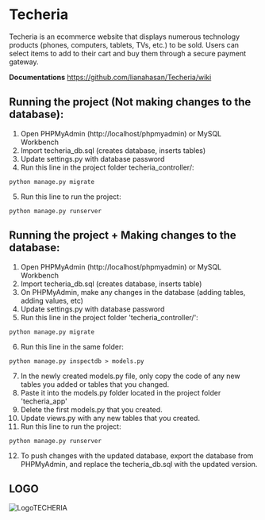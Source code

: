 # Techeria

Techeria is an ecommerce website that displays numerous technology products (phones,
computers, tablets, TVs, etc.) to be sold. Users can select items to add to their cart and buy them
through a secure payment gateway.

**Documentations**
https://github.com/lianahasan/Techeria/wiki

## Running the project (Not making changes to the database):
1. Open PHPMyAdmin (http://localhost/phpmyadmin) or MySQL Workbench
2. Import techeria_db.sql (creates database, inserts tables)
3. Update settings.py with database password
4. Run this line in the project folder techeria_controller/: 
```
python manage.py migrate
``` 
5. Run this line to run the project:
``` 
python manage.py runserver
```

## Running the project + Making changes to the database:
1. Open PHPMyAdmin (http://localhost/phpmyadmin) or MySQL Workbench
2. Import techeria_db.sql (creates database, inserts table)
3. On PHPMyAdmin, make any changes in the database (adding tables, adding values, etc)
4. Update settings.py with database password
5. Run this line in the project folder 'techeria_controller/':
``` 
python manage.py migrate
```
6. Run this line in the same folder:
```
python manage.py inspectdb > models.py
```
7. In the newly created models.py file, only copy the code of any new tables you added or tables that you changed. 
8. Paste it into the models.py folder located in the project folder 'techeria_app\'
9. Delete the first models.py that you created.
10. Update views.py with any new tables that you created.
11. Run this line to run the project:
```
python manage.py runserver
```
12. To push changes with the updated database, export the database from PHPMyAdmin, and replace the techeria_db.sql with the updated version.

## LOGO

![LogoTECHERIA](https://user-images.githubusercontent.com/91642860/138016174-48549324-1834-46dd-8a56-82c6f16791a2.png)

